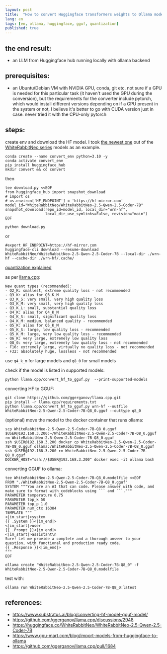 ```yaml
---
layout: post
title:  "How to convert Huggingface transformers weights to Ollama model"
lang: en
tags: [en, ollama, huggingface, gguf, quantization]
published: true
---
```


## the end result:

- an LLM from Huggingface hub running locally with ollama backend

## prerequisites:

- an Ubuntu/Debian VM with NVIDIA GPU, conda, git etc. not sure if a GPU is needed for this particular task (it haven't used the GPU during the conversion), but the requirements for the converter include pytorch, which would install different versions depending on if a GPU present in the system or not, I believe it's better to go with CUDA version just in case. never tried it with the CPU-only pytorch

## steps:

create env and download the HF model. I took [the newest one](https://huggingface.co/WhiteRabbitNeo/WhiteRabbitNeo-2.5-Qwen-2.5-Coder-7B) out of the [WhiteRabbitNeo series](https://www.whiterabbitneo.com/) models as an example.

```shell
conda create --name convert_env python=3.10 -y
conda activate convert_env
pip install huggingface_hub
mkdir convert && cd convert
```

then

```shell
tee download.py <<EOF
from huggingface_hub import snapshot_download
# import os
# os.environ['HF_ENDPOINT'] = 'https://hf-mirror.com'
model_id="WhiteRabbitNeo/WhiteRabbitNeo-2.5-Qwen-2.5-Coder-7B"
snapshot_download(repo_id=model_id, local_dir="wrn-hf",
                  local_dir_use_symlinks=False, revision="main")
EOF

python download.py
```

or

```shell
#export HF_ENDPOINT=https://hf-mirror.com
huggingface-cli download --resume-download WhiteRabbitNeo/WhiteRabbitNeo-2.5-Qwen-2.5-Coder-7B --local-dir ./wrn-hf --cache-dir ./wrn-hf/.cache/
```



[quantization explained](https://github.com/ggerganov/llama.cpp/pull/1684)


as per [llama.cpp](https://github.com/ggerganov/llama.cpp/blob/5f6e0c0dff1e7a89331e6b25eca9a9fd71324069/examples/make-ggml.py):
```
New quant types (recommended):
- Q2_K: smallest, extreme quality loss - not recommended
- Q3_K: alias for Q3_K_M
- Q3_K_S: very small, very high quality loss
- Q3_K_M: very small, very high quality loss
- Q3_K_L: small, substantial quality loss
- Q4_K: alias for Q4_K_M
- Q4_K_S: small, significant quality loss
- Q4_K_M: medium, balanced quality - recommended
- Q5_K: alias for Q5_K_M
- Q5_K_S: large, low quality loss - recommended
- Q5_K_M: large, very low quality loss - recommended
- Q6_K: very large, extremely low quality loss
- Q8_0: very large, extremely low quality loss - not recommended
- F16: extremely large, virtually no quality loss - not recommended
- F32: absolutely huge, lossless - not recommended
```

use `q4_k_m` for large models and `q8_0` for small models

check if the model is listed in supported models:

```shell
python llama.cpp/convert_hf_to_gguf.py  --print-supported-models
```

converting HF to GGUF:

```shell
git clone https://github.com/ggerganov/llama.cpp.git
pip install -r llama.cpp/requirements.txt
python llama.cpp/convert_hf_to_gguf.py wrn-hf --outfile WhiteRabbitNeo-2.5-Qwen-2.5-Coder-7B-Q8_0.gguf --outtype q8_0
```

(optional) move the model to the docker container that runs ollama:

```shell
scp WhiteRabbitNeo-2.5-Qwen-2.5-Coder-7B-Q8_0.gguf $USER@192.168.3.200:~/WhiteRabbitNeo-2.5-Qwen-2.5-Coder-7B-Q8_0.gguf
rm WhiteRabbitNeo-2.5-Qwen-2.5-Coder-7B-Q8_0.gguf
ssh $USER@192.168.3.200 docker cp WhiteRabbitNeo-2.5-Qwen-2.5-Coder-7B-Q8_0.gguf ollama:/WhiteRabbitNeo-2.5-Qwen-2.5-Coder-7B-Q8_0.gguf
ssh $USER@192.168.3.200 rm WhiteRabbitNeo-2.5-Qwen-2.5-Coder-7B-Q8_0.gguf
DOCKER_HOST="ssh://$USER@192.168.3.200" docker exec -it ollama bash
```

converting GGUF to ollama:

```shell
tee WhiteRabbitNeo-2.5-Qwen-2.5-Coder-7B-Q8_0.modelfile <<EOF
FROM "./WhiteRabbitNeo-2.5-Qwen-2.5-Coder-7B-Q8_0.gguf"
SYSTEM """You are an AI that can code. Please answer with code, and make sure to format with codeblocks using ``` and ```."""
PARAMETER temperature 0.75
PARAMETER top_k 50
PARAMETER top_p 1.0
PARAMETER num_ctx 16384
TEMPLATE """
<|im_start|>system
{{ .System }}<|im_end|>
<|im_start|>user
{{ .Prompt }}<|im_end|>
<|im_start|>assistant\n
Sure! Let me provide a complete and a thorough answer to your question, with functional and production ready code.
{{ .Response }}<|im_end|>
"""
EOF

ollama create "WhiteRabbitNeo-2.5-Qwen-2.5-Coder-7B-Q8_0" -f WhiteRabbitNeo-2.5-Qwen-2.5-Coder-7B-Q8_0.modelfile

```

test with:

```shell
ollama run WhiteRabbitNeo-2.5-Qwen-2.5-Coder-7B-Q8_0:latest
```

## references:

- https://www.substratus.ai/blog/converting-hf-model-gguf-model/
- https://github.com/ggerganov/llama.cpp/discussions/2948
- https://huggingface.co/WhiteRabbitNeo/WhiteRabbitNeo-2.5-Qwen-2.5-Coder-7B
- https://www.gpu-mart.com/blog/import-models-from-huggingface-to-ollama
- https://github.com/ggerganov/llama.cpp/pull/1684